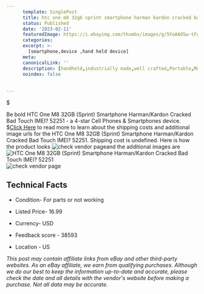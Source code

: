 ```yaml
---
      template: SinglePost
      title: htc one m8 32gb sprint smartphone harman kardon cracked bad touch imei 52251
      status: Published
      date: '2023-02-11'
      featuredImage: https://i.ebayimg.com/thumbs/images/g/5YoAAOSw-tFg0dE-/s-l225.jpg
      categories: 
      excerpt: >-
        [smartphone,device ,hand held device]
      meta:
      canonicalLink: ''
      description: [handheld,industrially made,well crafted,Portable,Mobile,Compact,Convenient,Lightweight,Maneuverable,Man-portable,Miniature,Carriable,Hand-held,Light,Holdable,Transportable,Mobile device,Pocket-sized,On-the-go,Wireless,Cordless,Compact size,Convenient size, smartphone,device ,hand held device]
      noindex: false
      
        
---
```

$

Be bold HTC One M8 32GB  (Sprint) Smartphone Harman/Kardon Cracked Bad Touch IMEI? 52251 - a 4-star Cell Phones & Smartphones device.
$[Click Here](https://www.ebay.com/itm/133822840283?hash=item1f28767ddb%3Ag%3A5YoAAOSw-tFg0dE-&mkevt=1&mkcid=1&mkrid=711-53200-19255-0&campid=%253CePNCampaignId%253E&customid=%253CreferenceId%253E&toolid=10049) to read more to learn about the shipping costs and additional image urls for the HTC One M8 32GB  (Sprint) Smartphone Harman/Kardon Cracked Bad Touch IMEI? 52251. Shipping cost is undefined. Here is how the product looks ![check vendor page](https://i.ebayimg.com/thumbs/images/g/5YoAAOSw-tFg0dE-/s-l225.jpg)and the additional images are![HTC One M8 32GB  (Sprint) Smartphone Harman/Kardon Cracked Bad Touch IMEI? 52251](https://i.ebayimg.com/images/g/5YoAAOSw-tFg0dE-/s-l1600.jpg)![check vendor page](https://origin-galleryplus.ebayimg.com/ws/web/133822840283_2_0_1/225x225.jpg,https://origin-galleryplus.ebayimg.com/ws/web/133822840283_3_0_1/225x225.jpg,https://origin-galleryplus.ebayimg.com/ws/web/133822840283_4_0_1/225x225.jpg,https://origin-galleryplus.ebayimg.com/ws/web/133822840283_5_0_1/225x225.jpg,https://origin-galleryplus.ebayimg.com/ws/web/133822840283_6_0_1/225x225.jpg)



 ## Technical Facts 



     
      

 - Condition- For parts or not working 


      

 - Listed Price- 16.99 


      

 - Currency- USD 


      

 - Feedback score - 38593 


      

 - Location - US 


      
      

 *_This post may contain affiliate links from eBay and other third-party websites. As an eBay affiliate, we earn from qualifying purchases. Although we do our best to keep the information up-to-date and accurate, please check the date and all details with the vendor's website before making a purchase. Not all data may be accurate._*







